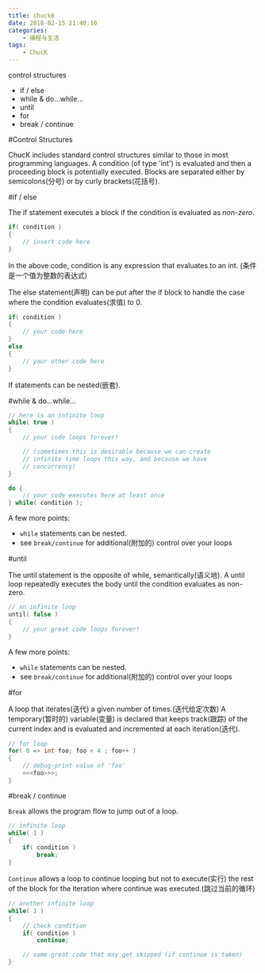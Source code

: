 ```yaml
---
title: chuck6
date: 2018-02-15 21:40:10
categories: 
    - 编程与生活
tags: 
    - ChucK
---
```


control structures

* if / else
* while & do...while...
* until
* for
* break / continue

#Control Structures

ChucK includes standard control structures similar to those in most programming languages. A condition (of type 'int') is evaluated and then a proceeding block is potentially executed. Blocks are separated either by semicolons(分号) or by curly brackets(花括号). 

#if / else

The if statement executes a block if the condition is evaluated as *non-zero*.

```c
if( condition )
{
    // insert code here
}
```

In the above code, condition is any expression that evaluates to an int. (条件是一个值为整数的表达式)

The else statement(声明) can be put after the if block to handle the case where the condition evaluates(求值) to 0.

```c
if( condition )
{
    // your code here
}
else
{
    // your other code here
}
```

If statements can be nested(嵌套).

#while & do...while...

```c
// here is an infinite loop
while( true )
{
    // your code loops forever!

    // (sometimes this is desirable because we can create
    // infinite time loops this way, and because we have
    // concurrency)
} 
```

```c
do {
    // your code executes here at least once
} while( condition );
```

A few more points:

- `while` statements can be nested.
- see `break/continue` for additional(附加的) control over your loops 

#until

The until statement is the opposite of while, semantically(语义地). A until loop repeatedly executes the body until the condition evaluates as non-zero.

```c
// an infinite loop
until( false )
{
    // your great code loops forever!
}
```

A few more points:

- `while` statements can be nested.
- see `break/continue` for additional(附加的) control over your loops 


#for

A loop that iterates(迭代) a given number of times.(迭代给定次数) A temporary(暂时的) variable(变量) is declared that keeps track(跟踪) of the current index and is evaluated and incremented at each iteration(迭代).

```c
// for loop
for( 0 => int foo; foo < 4 ; foo++ )
{
    // debug-print value of 'foo'
    <<<foo>>>;
}
```

#break / continue

`Break` allows the program flow to jump out of a loop.

```c
// infinite loop
while( 1 )
{
    if( condition ) 
        break;
}
```

`Continue` allows a loop to continue looping but not to execute(实行) the rest of the block for the iteration where continue was executed.(跳过当前的循环)

```c
// another infinite loop
while( 1 )
{
    // check condition
    if( condition )
        continue;

    // some great code that may get skipped (if continue is taken)
}
```

